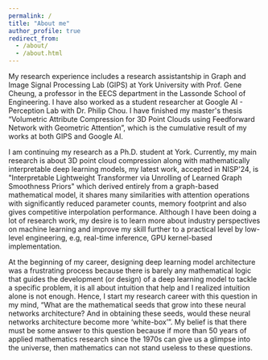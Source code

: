 ```yaml
---
permalink: /
title: "About me"
author_profile: true
redirect_from: 
  - /about/
  - /about.html
---
```


My research experience includes a research assistantship in Graph and Image Signal Processing Lab (GIPS) at York University with Prof. Gene Cheung, a professor in the EECS department in the Lassonde School of Engineering. I have also worked as a student researcher at Google AI - Perception Lab with Dr. Philip Chou. I have finished  my master's thesis “Volumetric Attribute Compression for 3D Point Clouds using Feedforward Network with Geometric Attention”, which is the cumulative result of my works at both GIPS and Google AI. 

I am continuing my research as a Ph.D. student at York. Currently, my main research is about 3D point cloud compression along with mathematically interpretable deep learning models, my latest work, accepted in NISP'24, is "Interpretable Lightweight Transformer via Unrolling of Learned Graph Smoothness Priors" which derived entirely from a graph-based mathematical model, it shares many similarities with attention operations with significantly reduced parameter counts, memory footprint and also gives competitive interpolation performance. Although I have been doing a lot of research work, my desire is to learn more about industry perspectives on machine learning and improve my skill further to a practical level by low-level engineering, e.g, real-time inference, GPU kernel-based implementation.

At the beginning of my career, designing deep learning model architecture was a frustrating process because there is barely any mathematical logic that guides the development (or design) of a deep learning model to tackle a specific problem, it is all about intuition that help and I realized intuition alone is not enough. Hence, I start my research career with this question in my mind, “What are the mathematical seeds that grow into these neural networks architecture? And in obtaining these seeds, would these neural networks architecture become more ‘white-box’”.  My belief is that there must be some answer to this question because if more than 50 years of applied mathematics research since the 1970s can give us a glimpse into the universe, then mathematics can not stand useless to these questions.
